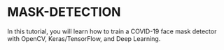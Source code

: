 # MASK-DETECTION
In this tutorial, you will learn how to train a COVID-19 face mask detector with OpenCV, Keras/TensorFlow, and Deep Learning.
